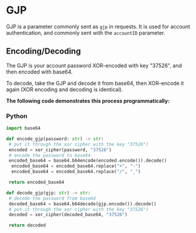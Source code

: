 # GJP

GJP is a parameter commonly sent as `gjp` in requests. It is used for account authentication, and commonly sent with the `accountID` parameter.

## Encoding/Decoding

The GJP is your account password XOR-encoded with key "37526", and then encoded with base64.

To decode, take the GJP and decode it from base64, then XOR-encode it again (XOR encoding and decoding is identical).

**The following code demonstrates this process programmatically:**

<!-- tabs:start -->

### **Python**

```py
import base64

def encode_gjp(password: str) -> str:
 # put it through the xor cipher with the key "37526")
 encoded = xor_cipher(password, "37526")
 # encode the password to base64
 encoded_base64 = base64.b64encode(encoded.encode()).decode()
  encoded_base64 = encoded_base64.replace("+", "-")
  encoded_base64 = encoded_base64.replace("/", "_")

 return encoded_base64

def decode_gjp(gjp: str) -> str:
 # decode the password from base64
 decoded_base64 = base64.b64decode(gjp.encode()).decode()
 # put it through the xor cipher with the key "37526")
 decoded = xor_cipher(decoded_base64, "37526")

 return decoded
```

<!-- tabs:end -->
